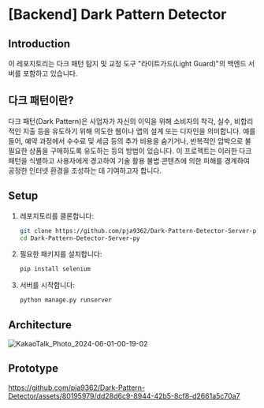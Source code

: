 # [Backend] Dark Pattern Detector

## Introduction
이 레포지토리는 다크 패턴 탐지 및 교정 도구 "라이트가드(Light Guard)"의 백엔드 서버를 포함하고 있습니다.

## 다크 패턴이란?
다크 패턴(Dark Pattern)은 사업자가 자신의 이익을 위해 소비자의 착각, 실수, 비합리적인 지출 등을 유도하기 위해 의도한 웹이나 앱의 설계 또는 디자인을 의미합니다. 
예를 들어, 예약 과정에서 수수료 및 세금 등의 추가 비용을 숨기거나, 반복적인 압박으로 불필요한 상품을 구매하도록 유도하는 등의 방법이 있습니다. 
이 프로젝트는 이러한 다크 패턴을 식별하고 사용자에게 경고하여 기술 활용 불법 콘텐츠에 의한 피해를 경계하여 공정한 인터넷 환경을 조성하는 데 기여하고자 합니다.

## Setup
1. 레포지토리를 클론합니다:
    ```bash
    git clone https://github.com/pja9362/Dark-Pattern-Detector-Server-py.git
    cd Dark-Pattern-Detector-Server-py
    ```
    
2. 필요한 패키지를 설치합니다:
    ```bash
    pip install selenium 
    ```

3. 서버를 시작합니다:
    ```bash
    python manage.py runserver
    ```

## Architecture
![KakaoTalk_Photo_2024-06-01-00-19-02](https://github.com/pja9362/Dark-Pattern-Detector/assets/80195979/7aa5bb48-6f1e-472a-a04f-d1885b9e235e)

## Prototype
https://github.com/pja9362/Dark-Pattern-Detector/assets/80195979/dd28d6c9-8944-42b5-8cf8-d2661a5c70a7
